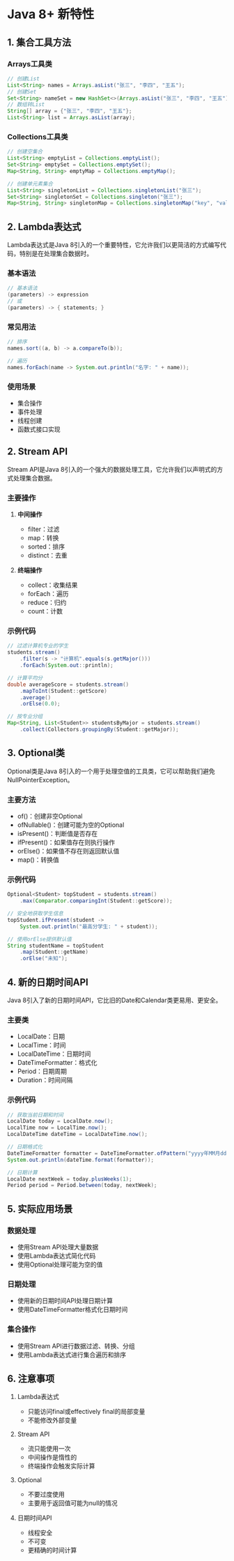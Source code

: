 # Java 8+ 新特性

## 1. 集合工具方法

### Arrays工具类
```java
// 创建List
List<String> names = Arrays.asList("张三", "李四", "王五");
// 创建Set
Set<String> nameSet = new HashSet<>(Arrays.asList("张三", "李四", "王五"));
// 数组转List
String[] array = {"张三", "李四", "王五"};
List<String> list = Arrays.asList(array);
```

### Collections工具类
```java
// 创建空集合
List<String> emptyList = Collections.emptyList();
Set<String> emptySet = Collections.emptySet();
Map<String, String> emptyMap = Collections.emptyMap();

// 创建单元素集合
List<String> singletonList = Collections.singletonList("张三");
Set<String> singletonSet = Collections.singleton("张三");
Map<String, String> singletonMap = Collections.singletonMap("key", "value");
```

## 2. Lambda表达式

Lambda表达式是Java 8引入的一个重要特性，它允许我们以更简洁的方式编写代码，特别是在处理集合数据时。

### 基本语法
```java
// 基本语法
(parameters) -> expression
// 或
(parameters) -> { statements; }
```

### 常见用法
```java
// 排序
names.sort((a, b) -> a.compareTo(b));

// 遍历
names.forEach(name -> System.out.println("名字: " + name));
```

### 使用场景
- 集合操作
- 事件处理
- 线程创建
- 函数式接口实现

## 2. Stream API

Stream API是Java 8引入的一个强大的数据处理工具，它允许我们以声明式的方式处理集合数据。

### 主要操作
1. **中间操作**
   - filter：过滤
   - map：转换
   - sorted：排序
   - distinct：去重

2. **终端操作**
   - collect：收集结果
   - forEach：遍历
   - reduce：归约
   - count：计数

### 示例代码
```java
// 过滤计算机专业的学生
students.stream()
    .filter(s -> "计算机".equals(s.getMajor()))
    .forEach(System.out::println);

// 计算平均分
double averageScore = students.stream()
    .mapToInt(Student::getScore)
    .average()
    .orElse(0.0);

// 按专业分组
Map<String, List<Student>> studentsByMajor = students.stream()
    .collect(Collectors.groupingBy(Student::getMajor));
```

## 3. Optional类

Optional类是Java 8引入的一个用于处理空值的工具类，它可以帮助我们避免NullPointerException。

### 主要方法
- of()：创建非空Optional
- ofNullable()：创建可能为空的Optional
- isPresent()：判断值是否存在
- ifPresent()：如果值存在则执行操作
- orElse()：如果值不存在则返回默认值
- map()：转换值

### 示例代码
```java
Optional<Student> topStudent = students.stream()
    .max(Comparator.comparingInt(Student::getScore));

// 安全地获取学生信息
topStudent.ifPresent(student -> 
    System.out.println("最高分学生: " + student));

// 使用orElse提供默认值
String studentName = topStudent
    .map(Student::getName)
    .orElse("未知");
```

## 4. 新的日期时间API

Java 8引入了新的日期时间API，它比旧的Date和Calendar类更易用、更安全。

### 主要类
- LocalDate：日期
- LocalTime：时间
- LocalDateTime：日期时间
- DateTimeFormatter：格式化
- Period：日期周期
- Duration：时间间隔

### 示例代码
```java
// 获取当前日期和时间
LocalDate today = LocalDate.now();
LocalTime now = LocalTime.now();
LocalDateTime dateTime = LocalDateTime.now();

// 日期格式化
DateTimeFormatter formatter = DateTimeFormatter.ofPattern("yyyy年MM月dd日 HH:mm:ss");
System.out.println(dateTime.format(formatter));

// 日期计算
LocalDate nextWeek = today.plusWeeks(1);
Period period = Period.between(today, nextWeek);
```

## 5. 实际应用场景

### 数据处理
- 使用Stream API处理大量数据
- 使用Lambda表达式简化代码
- 使用Optional处理可能为空的值

### 日期处理
- 使用新的日期时间API处理日期计算
- 使用DateTimeFormatter格式化日期时间

### 集合操作
- 使用Stream API进行数据过滤、转换、分组
- 使用Lambda表达式进行集合遍历和排序

## 6. 注意事项

1. Lambda表达式
   - 只能访问final或effectively final的局部变量
   - 不能修改外部变量

2. Stream API
   - 流只能使用一次
   - 中间操作是惰性的
   - 终端操作会触发实际计算

3. Optional
   - 不要过度使用
   - 主要用于返回值可能为null的情况

4. 日期时间API
   - 线程安全
   - 不可变
   - 更精确的时间计算 